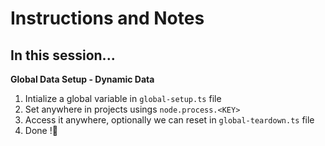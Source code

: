 # Instructions and Notes

## In this session...

**Global Data Setup - Dynamic Data**
1. Intialize a global variable in `global-setup.ts` file
2. Set anywhere in projects usings `node.process.<KEY>`
3. Access it anywhere, optionally we can reset in `global-teardown.ts` file
4. Done !🎉

